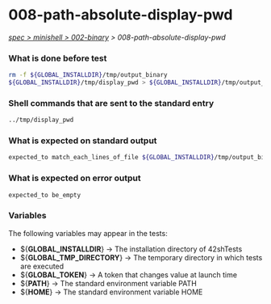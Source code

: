 # 008-path-absolute-display-pwd

*[spec > minishell > 002-binary](..) > 008-path-absolute-display-pwd*

### What is done before test

```bash
rm -f ${GLOBAL_INSTALLDIR}/tmp/output_binary
${GLOBAL_INSTALLDIR}/tmp/display_pwd > ${GLOBAL_INSTALLDIR}/tmp/output_binary
```

### Shell commands that are sent to the standard entry

```bash
../tmp/display_pwd

```

### What is expected on standard output

```bash
expected_to match_each_lines_of_file ${GLOBAL_INSTALLDIR}/tmp/output_binary
```

### What is expected on error output

```bash
expected_to be_empty
```

### Variables

The following variables may appear in the tests:

* ${**GLOBAL_INSTALLDIR**} -> The installation directory of 42shTests
* ${**GLOBAL_TMP_DIRECTORY**} -> The temporary directory in which tests are executed
* ${**GLOBAL_TOKEN**} -> A token that changes value at launch time
* ${**PATH**} -> The standard environment variable PATH
* ${**HOME**} -> The standard environment variable HOME
